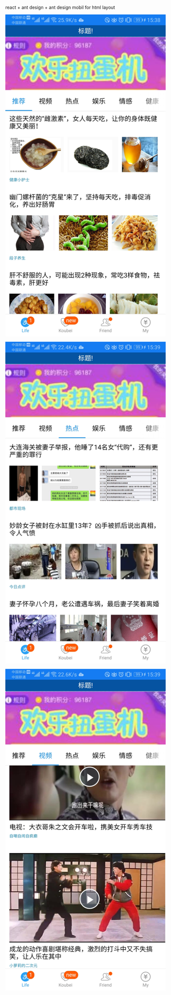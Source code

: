 react + ant design + ant design mobil for html layout

![Image1](./screenshot/20190704153931.jpg)

![Image2](./screenshot/20190704153945.jpg)

![Image3](./screenshot/20190704153949.jpg)
